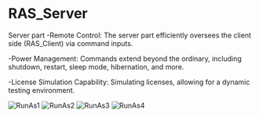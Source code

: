 # RAS_Server
Server part
-Remote Control: The server part efficiently oversees the client side (RAS_Client) via command inputs.

-Power Management: Commands extend beyond the ordinary, including shutdown, restart, sleep mode, hibernation, and more.

-License Simulation Capability: Simulating licenses, allowing for a dynamic testing environment.

![RunAs1](https://github.com/pavelstriz/RAS_Server/assets/116072652/2b9a04cb-6b74-44fb-89b9-16b073a55a45)
![RunAs2](https://github.com/pavelstriz/RAS_Server/assets/116072652/bab13e2f-08a5-4d4e-b6e5-45f9cfeff467)
![RunAs3](https://github.com/pavelstriz/RAS_Server/assets/116072652/a98166f7-ef20-4639-9dbe-77859961f838)
![RunAs4](https://github.com/pavelstriz/RAS_Server/assets/116072652/9e6dbb53-4bda-44f7-9e9f-660346376af3)
